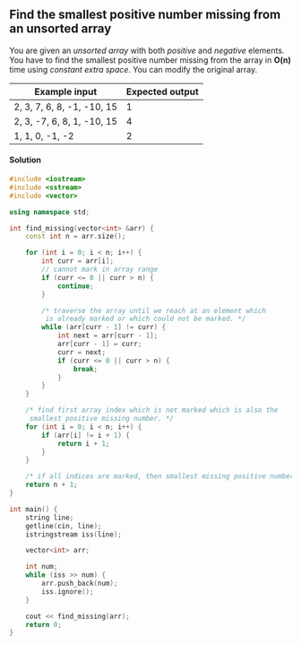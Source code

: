 ## Find the smallest positive number missing from an unsorted array

You are given an *unsorted array* with both *positive* and *negative* elements. You have to find the smallest positive number missing from the array in **O(n)** time using *constant extra space*. You can modify the original array.

Example input|Expected output
-|-
2, 3, 7, 6, 8, -1, -10, 15|1
2, 3, -7, 6, 8, 1, -10, 15|4
1, 1, 0, -1, -2|2 

#### Solution

```cpp
#include <iostream>
#include <sstream>
#include <vector>

using namespace std;

int find_missing(vector<int> &arr) {
    const int n = arr.size();

    for (int i = 0; i < n; i++) {
        int curr = arr[i];
        // cannot mark in array range
        if (curr <= 0 || curr > n) {
            continue;
        }

        /* traverse the array until we reach at an element which
         is already marked or which could not be marked. */
        while (arr[curr - 1] != curr) {
            int next = arr[curr - 1];
            arr[curr - 1] = curr;
            curr = next;
            if (curr <= 0 || curr > n) {
                break;
            }
        }
    }

    /* find first array index which is not marked which is also the
     smallest positive missing number. */
    for (int i = 0; i < n; i++) {
        if (arr[i] != i + 1) {
            return i + 1;
        }
    }

    /* if all indices are marked, then smallest missing positive number is array size + 1. */
    return n + 1;
}

int main() {
    string line;
    getline(cin, line);
    istringstream iss(line);

    vector<int> arr;

    int num;
    while (iss >> num) {
        arr.push_back(num);
        iss.ignore();
    }

    cout << find_missing(arr);
    return 0;
}

```
